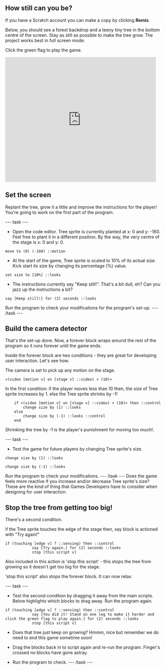 ## How still can you be?

If you have a Scratch account you can make a copy by clicking **Remix**.

Below, you should see a forest backdrop and a teeny tiny tree in the bottom centre of the screen. Stay as still as possible to make the tree grow. The project works best in full screen mode.

Click the green flag to play the game.

<div>
<iframe src="https://scratch.mit.edu/projects/396479175/editor/embed" allowtransparency="true" width="485" height="402" frameborder="0" scrolling="no" allowfullscreen></iframe>
</div>

## Set the screen

Replant the tree, grow it a little and improve the instructions for the player! You're going to work on the first part of the program.

--- task ---
+ Open the code editor. Tree sprite is currently planted at x: 0 and y: -160. Feel free to plant it in a different position. By the way, the very centre of the stage is x: 0 and y: 0.
```blocks3
move to (0) (-160) ::motion
```
+ At the start of the game, Tree sprite is scaled to 10% of its actual size. Kick start its size by changing its percentage (%) value.
```blocks3
set size to [10%] ::looks
```
+ The instructions currently say "Keep still!". That's a bit dull, eh? Can you jazz up the instructions a bit?
```blocks3
say [Keep still!] for (2) seconds ::looks
```
Run the program to check your modifications for the program's set-up.
--- /task ---

## Build the camera detector
That's the set-up done. Now, a forever block wraps around the rest of the program so it runs forever until the game ends.

Inside the forever block are two conditions - they are great for developing user interaction. Let's see how.

The camera is set to pick up any motion on the stage.
```blocks3
<(video [motion v] on [stage v] ::video) < (10)>
```
In the first condition:
if the player moves less than 10 then, the size of Tree sprite increases by 1.
else the Tree sprite shrinks by -1! 

```blocks3
	if <(video [motion v] on [stage v] ::video) < (10)> then ::control 
		change size by (1) ::looks
	else 
		change size by (-1) ::looks ::control
	end
```
Shrinking the tree by -1 is the player's punishment for moving too much!.

--- task ---
+ Test the game for future players by changing Tree sprite's size.
```blocks3
change size by (1) ::looks
```
```blocks3
change size by (-1) ::looks
```
Run the program to check your modifications.
--- /task ---
Does the game feels more reactive if you increase and/or decrease Tree sprite's size? These are the kind of thing that Games Developers have to consider when designing for user interaction.

## Stop the tree from getting too big!
There's a second condition.

if the Tree sprite touches the edge of the stage then, say block is actioned with "Try again!" 
```blocks3
if (touching [edge v] ? ::sensing) then ::control
			say [Try again.] for (2) seconds ::looks
			stop [this script v]
```
Also included in this action is 'stop this script' - this stops the tree from growing so it doesn't get too big for the stage.

'stop this script' also stops the forever block. It can now relax.

--- task ---
+ Test the second condition by dragging it away from the main scripts. Below highlights which blocks to drag away. Run the program again.
```blocks3
if (touching [edge v] ? ::sensing) then ::control
			say [You did it! Stand on one leg to make it harder and click the green flag to play again.] for (2) seconds ::looks
			stop [this script v]
```
+ Does that tree just keep on growing? Hmmm, nice but remember we do need to end this game sometime soon!

+ Drag the blocks back in to script again and re-run the program. Finger's crossed no blocks have gone astray. 

+ Run the program to check.
--- /task ---
